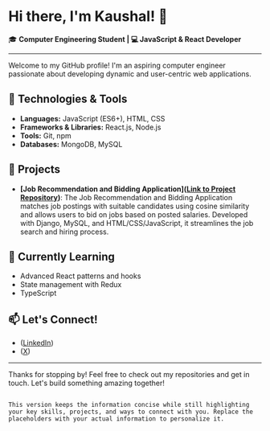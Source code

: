 # Hi there, I'm Kaushal! 👋

🎓 **Computer Engineering Student | 💻 JavaScript & React Developer**

---

Welcome to my GitHub profile! I'm an aspiring computer engineer passionate about developing dynamic and user-centric web applications.

## 🔧 Technologies & Tools
- **Languages:** JavaScript (ES6+), HTML, CSS
- **Frameworks & Libraries:** React.js, Node.js
- **Tools:** Git, npm
- **Databases:** MongoDB, MySQL

## 🚀 Projects
- **[Job Recommendation and Bidding Application]([Link to Project Repository](https://github.com/penguin-404/seeker))**: The Job Recommendation and Bidding Application matches job postings with suitable candidates using cosine similarity and allows users to bid on jobs based on posted salaries. Developed with Django, MySQL, and HTML/CSS/JavaScript, it streamlines the job search and hiring process.

## 🌱 Currently Learning
- Advanced React patterns and hooks
- State management with Redux
- TypeScript

## 📫 Let's Connect!
- ([LinkedIn](https://www.linkedin.com/in/imkaushall/))
- ([X](https://x.com/imkaushal_))

---

Thanks for stopping by! Feel free to check out my repositories and get in touch. Let's build something amazing together!
```

This version keeps the information concise while still highlighting your key skills, projects, and ways to connect with you. Replace the placeholders with your actual information to personalize it.
